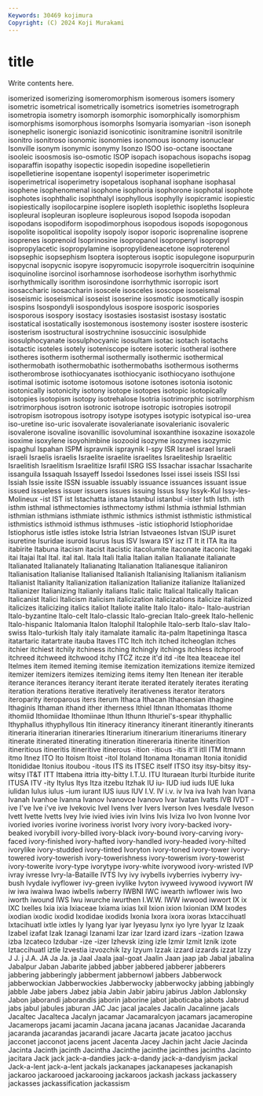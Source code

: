 ```yaml
---
Keywords: 30469 kojimura
Copyright: (C) 2024 Koji Murakami
---
```


# title

Write contents here.



isomerized isomerizing isomeromorphism isomerous isomers isomery isometric isometrical
isometrically isometrics isometries isometrograph isometropia isometry isomorph isomorphic isomorphically isomorphism
isomorphisms isomorphous isomorphs Isomyaria isomyarian -ison isoneph isonephelic isonergic isoniazid
isonicotinic isonitramine isonitril isonitrile isonitro isonitroso isonomic isonomies isonomous isonomy
isonuclear Isonville isonym isonymic isonymy Isonzo ISOO iso-octane isooctane isooleic
isoosmosis iso-osmotic ISOP isopach isopachous isopachs isopag isoparaffin isopathy isopectic
isopedin isopedine isopelletierin isopelletierine isopentane isopentyl isoperimeter isoperimetric isoperimetrical isoperimetry
isopetalous isophanal isophane isophasal isophene isophenomenal isophone isophoria isophorone isophotal
isophote isophotes isophthalic isophthalyl isophyllous isophylly isopicramic isopiestic isopiestically isopilocarpine
isoplere isopleth isoplethic isopleths Isopleura isopleural isopleuran isopleure isopleurous isopod
Isopoda isopodan isopodans isopodiform isopodimorphous isopodous isopods isopogonous isopolite isopolitical
isopolity isopoly isopor isoporic isoprenaline isoprene isoprenes isoprenoid Isoprinosine isopropanol
isopropenyl isopropyl isopropylacetic isopropylamine isopropylideneacetone isoproterenol isopsephic isopsephism Isoptera isopterous
isoptic isopulegone isopurpurin isopycnal isopycnic isopyre isopyromucic isopyrrole isoquercitrin isoquinine
isoquinoline isorcinol isorhamnose isorhodeose isorhythm isorhythmic isorhythmically isorithm isorosindone isorrhythmic
isorropic isort isosaccharic isosaccharin isoscele isosceles isoscope isoseismal isoseismic isoseismical
isoseist isoserine isosmotic isosmotically isospin isospins Isospondyli isospondylous isospore isosporic
isospories isosporous isospory isostacy isostasies isostasist isostasy isostatic isostatical isostatically
isostemonous isostemony isoster isostere isosteric isosterism isostructural isostrychnine isosuccinic isosulphide
isosulphocyanate isosulphocyanic isosultam isotac isotach isotachs isotactic isoteles isotely isoteniscope
isotere isoteric isotheral isothere isotheres isotherm isothermal isothermally isothermic isothermical
isothermobath isothermobathic isothermobaths isothermous isotherms isotherombrose isothiocyanates isothiocyanic isothiocyano isothujone
isotimal isotimic isotome isotomous isotone isotones isotonia isotonic isotonically isotonicity
isotony isotope isotopes isotopic isotopically isotopies isotopism isotopy isotrehalose Isotria
isotrimorphic isotrimorphism isotrimorphous isotron isotronic isotrope isotropic isotropies isotropil isotropism
isotropous isotropy isotype isotypes isotypic isotypical iso-urea iso-uretine iso-uric isovalerate
isovalerianate isovalerianic isovaleric isovalerone isovaline isovanillic isovoluminal isoxanthine isoxazine isoxazole
isoxime isoxylene isoyohimbine isozooid isozyme isozymes isozymic ispaghul Ispahan ISPM
ispravnik ispraynik I-spy ISR Israel israel Israeli israeli Israelis israelis
Israelite israelite israelites Israeliteship Israelitic Israelitish Israelitism Israelitize Israfil ISRG
ISS Issachar issachar Issacharite issanguila Issaquah Issayeff Issedoi Issedones Issei
issei isseis ISSI Issi Issiah Issie issite ISSN issuable issuably
issuance issuances issuant issue issued issueless issuer issuers issues issuing
Issus Issy Issyk-Kul Issy-les-Molineux -ist IST ist Istachatta istana Istanbul
istanbul -ister Isth Isth. isth isthm isthmal isthmectomies isthmectomy isthmi
Isthmia isthmial Isthmian isthmian isthmians isthmiate isthmic isthmics isthmist isthmistic
isthmistical isthmistics isthmoid isthmus isthmuses -istic istiophorid Istiophoridae Istiophorus istle
istles istoke Istria Istrian Istvaeones Istvan ISUP isuret isuretine Isuridae
isuroid Isurus Isus ISV Iswara ISY isz IT It it
ITA Ita ita itabirite Itabuna itacism itacist itacistic itacolumite itaconate
itaconic Itagaki itai Itajai Ital Ital. ital ital. Itala Itali
Italia Italian italian Italianate italianate Italianated Italianately Italianating Italianation Italianesque
italianiron Italianisation Italianise Italianised Italianish Italianising Italianism italianism Italianist Italianity
Italianization italianization Italianize italianize Italianized Italianizer Italianizing Italianly italians Italic
italic Italical Italically Italican Italicanist Italici Italicism italicism italicization italicizations
italicize italicized italicizes italicizing italics italiot Italiote italite Italo Italo-
italo- Italo-austrian Italo-byzantine Italo-celt Italo-classic Italo-grecian Italo-greek Italo-hellenic Italo-hispanic Italomania
Italon Italophil Italophile Italo-serb Italo-slav Italo-swiss Italo-turkish Italy italy itamalate
itamalic ita-palm Itapetininga Itasca itatartaric itatartrate itauba Itaves ITC Itch
itch itched itcheoglan itches itchier itchiest itchily itchiness itching itchingly
itchings itchless itchproof itchreed itchweed itchwood itchy ITCZ itcze it'd
itd -ite Itea Iteaceae itel Itelmes item itemed iteming itemise
itemization itemizations itemize itemized itemizer itemizers itemizes itemizing items itemy
Iten Itenean iter iterable iterance iterances iterancy iterant iterate iterated
iterately iterates iterating iteration iterations iterative iteratively iterativeness iterator iterators
iteroparity iteroparous iters iterum Ithaca Ithacan Ithacensian ithagine Ithaginis Ithaman
ithand ither itherness Ithiel Ithnan Ithomatas Ithome ithomiid Ithomiidae Ithomiinae
Ithun Ithunn Ithuriel's-spear ithyphallic Ithyphallus ithyphyllous Itin itineracy itinerancy itinerant
itinerantly itinerants itineraria itinerarian itineraries Itinerarium itinerarium itinerariums itinerary itinerate
itinerated itinerating itineration itinereraria itinerite itinerition itineritious itineritis itineritive itinerous
-ition -itious -itis it'll itll ITM Itmann itmo Itnez ITO
Ito Itoism Itoist -itol Itoland Itonama Itonaman Itonia itonidid Itonididae
Itonius itoubou -itous ITS its ITSEC itself ITSO itsy itsy-bitsy
itsy-witsy IT&T ITT Ittabena ittria itty-bitty I.T.U. ITU Ituraean Iturbi
Iturbide iturite ITUSA ITV -ity Itylus Itys Itza itzebu Itzhak
IU iu- IUD iud iuds IUE Iuka iulidan Iulus iulus
-ium iurant IUS iuus IUV I.V. IV i.v. iv Iva
iva Ivah Ivan Ivana Ivanah Ivanhoe Ivanna Ivanov Ivanovce Ivanovo
Ivar Ivatan Ivatts IVB IVDT -ive I've Ive i've ive
Ivekovic Ivel Ivens Iver Ivers Iverson Ives Ivesdale Iveson Ivett
Ivette Ivetts Ivey Ivie ivied ivies ivin Ivins Ivis Iviza
Ivo Ivon Ivonne Ivor ivoried ivories ivorine ivoriness ivorist Ivory
ivory ivory-backed ivory-beaked ivorybill ivory-billed ivory-black ivory-bound ivory-carving ivory-faced ivory-finished
ivory-hafted ivory-handled ivory-headed ivory-hilted ivorylike ivory-studded ivory-tinted Ivoryton ivory-toned ivory-tower
ivory-towered ivory-towerish ivory-towerishness ivory-towerism ivory-towerist ivory-towerite ivory-type ivorytype ivory-white ivorywood
ivory-wristed IVP ivray ivresse Ivry-la-Bataille IVTS Ivy ivy ivybells ivyberries
ivyberry ivy-bush Ivydale ivyflower ivy-green ivylike Ivyton ivyweed ivywood ivywort
IW iw iwa iwaiwa Iwao iwbells iwberry IWBNI IWC iwearth
iwflower iwis Iwo iworth iwound IWS Iwu iwurche iwurthen I.W.W.
IWW iwwood iwwort IX ix IXC Ixelles Ixia ixia Ixiaceae
Ixiama ixias Ixil Ixion ixion Ixionian IXM Ixodes ixodian ixodic
ixodid Ixodidae ixodids Ixonia Ixora ixora ixoras Ixtaccihuatl Ixtacihuatl ixtle
ixtles Iy Iyang Iyar iyar Iyeyasu Iynx iyo Iyre Iyyar
Iz Izaak Izabel izafat Izak Izanagi Izanami Izar izar Izard
izard izars -ization Izawa izba Izcateco Izdubar -ize -izer Izhevsk
izing izle Izmir Izmit Iznik izote Iztaccihuatl iztle Izvestia izvozchik
Izy Izyum Izzak izzard izzards izzat Izzy J J. j
J.A. JA Ja Ja. ja Jaal Jaala jaal-goat Jaalin Jaan
jaap jab Jabal jabalina Jabalpur Jaban Jabarite jabbed jabber jabbered
jabberer jabberers jabbering jabberingly jabberment jabbernowl jabbers Jabberwock jabberwockian Jabberwockies
Jabberwocky jabberwocky jabbing jabbingly jabble Jabe jabers Jabez jabia Jabin
Jabir jabiru jabirus Jablon Jablonsky Jabon jaborandi jaborandis jaborin jaborine
jabot jaboticaba jabots Jabrud jabs jabul jabules jaburan JAC Jac
jacal jacales Jacalin Jacalinne jacals Jacaltec Jacalteca Jacalyn jacamar Jacamaralcyon
jacamars jacameropine Jacamerops jacami jacamin Jacana jacana jacanas Jacanidae Jacaranda
jacaranda jacarandas jacarandi jacare Jacarta jacate jacatoo jacchus jacconet jacconot
jacens jacent Jacenta Jacey Jachin jacht Jacie Jacinda Jacinta Jacinth
jacinth Jacintha Jacinthe jacinthe jacinthes jacinths Jacinto jacitara Jack jack
jack-a-dandies jack-a-dandy jack-a-dandyism jackal Jack-a-lent jack-a-lent jackals jackanapes jackanapeses jackanapish
jackaroo jackarooed jackarooing jackaroos jackash jackass jackassery jackasses jackassification jackassism
